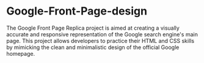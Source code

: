 # Google-Front-Page-design
The Google Front Page Replica project is aimed at creating a visually accurate and responsive representation of the Google search engine's main page. This project allows developers to practice their HTML and CSS skills by mimicking the clean and minimalistic design of the official Google homepage.
